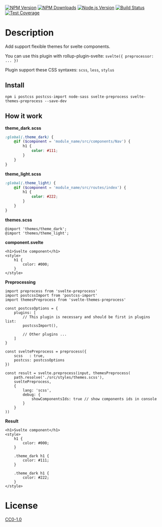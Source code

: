 <!-- Markdown Docs: -->
<!-- https://guides.github.com/features/mastering-markdown/#GitHub-flavored-markdown -->
<!-- https://daringfireball.net/projects/markdown/basics -->
<!-- https://daringfireball.net/projects/markdown/syntax -->

[![NPM Version][npm-image]][npm-url]
[![NPM Downloads][downloads-image]][downloads-url]
[![Node.js Version][node-version-image]][node-version-url]
[![Build Status][travis-image]][travis-url]
[![Test Coverage][coveralls-image]][coveralls-url]

# Description

Add support flexible themes for svelte components.

You can use this plugin with rollup-plugin-svelte: ```svelte({ preprocessor: ... })```

Plugin support these CSS syntaxes: ```scss```, ```less```, ```stylus```

## Install

```
npm i postcss postcss-import node-sass svelte-preprocess svelte-themes-preprocess --save-dev
```

## How it work

**theme_dark.scss**
```scss
:global(.theme_dark) {
    @if ($component = 'module_name/src/components/Nav') {
        h1 {
            color: #111;
        }
    }
}
```

**theme_light.scss**
```scss
:global(.theme_light) {
    @if ($component = 'module_name/src/routes/index') {
        h1 {
            color: #222;
        }
    }
}
```

**themes.scss**
```
@import 'themes/theme_dark';
@import 'themes/theme_light';
```

**component.svelte**
```
<h1>Svelte component</h1>
<style>
    h1 {
        color: #000;
    }
</style>
```

**Preprocessing**
```
import preprocess from 'svelte-preprocess'
import postcssImport from 'postcss-import'
import themesPreprocess from 'svelte-themes-preprocess'

const postcssOptions = {
    plugins: [
        // This plugin is necessary and should be first in plugins list:
        postcssImport(),
        
        // Other plugins ...
    ]
}

const sveltePreprocess = preprocess({
    scss   : true,
    postcss: postcssOptions
})

const result = svelte.preprocess(input, themesPreprocess(
    path.resolve('./src/styles/themes.scss'),
    sveltePreprocess,
    {
        lang: 'scss',
        debug: {
            showComponentsIds: true // show components ids in console
        }
    }
))
```
**Result**
```
<h1>Svelte component</h1>
<style>
    h1 {
        color: #000;
    }
    
    .theme_dark h1 {
        color: #111;
    }
    
    .theme_dark h1 {
        color: #222;
    }
</style>
```

# License

[CC0-1.0](LICENSE)

[npm-image]: https://img.shields.io/npm/v/svelte-themes-preprocess.svg
[npm-url]: https://npmjs.org/package/svelte-themes-preprocess
[node-version-image]: https://img.shields.io/node/v/svelte-themes-preprocess.svg
[node-version-url]: https://nodejs.org/en/download/
[travis-image]: https://travis-ci.org/NikolayMakhonin/svelte-themes-preprocess.svg
[travis-url]: https://travis-ci.org/NikolayMakhonin/svelte-themes-preprocess
[coveralls-image]: https://coveralls.io/repos/github/NikolayMakhonin/svelte-themes-preprocess/badge.svg
[coveralls-url]: https://coveralls.io/github/NikolayMakhonin/svelte-themes-preprocess
[downloads-image]: https://img.shields.io/npm/dm/svelte-themes-preprocess.svg
[downloads-url]: https://npmjs.org/package/svelte-themes-preprocess
[npm-url]: https://npmjs.org/package/svelte-themes-preprocess
